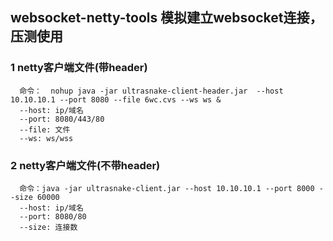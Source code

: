 ## websocket-netty-tools 模拟建立websocket连接，压测使用
### 1 netty客户端文件(带header)
      命令：  nohup java -jar ultrasnake-client-header.jar  --host 10.10.10.1 --port 8080 --file 6wc.cvs --ws ws &
      --host: ip/域名
      --port: 8080/443/80
      --file: 文件
      --ws: ws/wss

### 2 netty客户端文件(不带header)
      命令：java -jar ultrasnake-client.jar --host 10.10.10.1 --port 8000 --size 60000
      --host: ip/域名
      --port: 8080/80
      --size: 连接数
